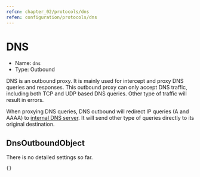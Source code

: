 ```yaml
---
refcn: chapter_02/protocols/dns
refen: configuration/protocols/dns
---
```


# DNS

* Name: `dns`
* Type: Outbound

DNS is an outbound proxy. It is mainly used for intercept and proxy DNS queries and responses. This outbound proxy can only accept DNS traffic, including both TCP and UDP based DNS queries. Other type of traffic will result in errors.

When proxying DNS queries, DNS outbound will redirect IP queries (A and AAAA) to [internal DNS server](../dns.md). It will send other type of queries directly to its original destination.

## DnsOutboundObject

There is no detailed settings so far.

```javascript
{}
```
